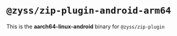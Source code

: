 # `@zyss/zip-plugin-android-arm64`

This is the **aarch64-linux-android** binary for `@zyss/zip-plugin`
